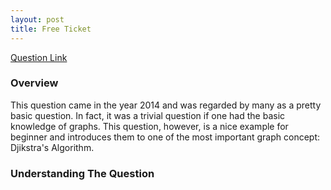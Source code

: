 ```yaml
---
layout: post
title: Free Ticket
---
```


[Question Link](https://www.codechef.com/INOIPRAC/problems/INOI1402)

### Overview

This question came in the year 2014 and was regarded by many as a pretty basic question. In fact, it was a trivial question if one had the basic knowledge of graphs. This question, however, is a nice example for beginner and introduces them to one of the most important graph concept: Djikstra's Algorithm.

### Understanding The Question

